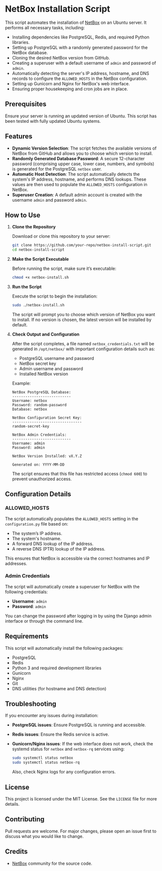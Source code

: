 
# NetBox Installation Script

This script automates the installation of [NetBox](https://github.com/netbox-community/netbox) on an Ubuntu server. It performs all necessary tasks, including:

- Installing dependencies like PostgreSQL, Redis, and required Python libraries.
- Setting up PostgreSQL with a randomly generated password for the NetBox database.
- Cloning the desired NetBox version from GitHub.
- Creating a superuser with a default username of `admin` and password of `admin`.
- Automatically detecting the server's IP address, hostname, and DNS records to configure the `ALLOWED_HOSTS` in the NetBox configuration.
- Setting up Gunicorn and Nginx for NetBox's web interface.
- Ensuring proper housekeeping and cron jobs are in place.

## Prerequisites

Ensure your server is running an updated version of Ubuntu. This script has been tested with fully updated Ubuntu systems.

## Features

- **Dynamic Version Selection**: The script fetches the available versions of NetBox from GitHub and allows you to choose which version to install.
- **Randomly Generated Database Password**: A secure 12-character password (comprising upper case, lower case, numbers, and symbols) is generated for the PostgreSQL `netbox` user.
- **Automatic Host Detection**: The script automatically detects the system's IP address, hostname, and performs DNS lookups. These values are then used to populate the `ALLOWED_HOSTS` configuration in NetBox.
- **Superuser Creation**: A default admin account is created with the username `admin` and password `admin`.

## How to Use

1. **Clone the Repository**

   Download or clone this repository to your server:

   ```bash
   git clone https://github.com/your-repo/netbox-install-script.git
   cd netbox-install-script
   ```

2. **Make the Script Executable**

   Before running the script, make sure it’s executable:

   ```bash
   chmod +x netbox-install.sh
   ```

3. **Run the Script**

   Execute the script to begin the installation:

   ```bash
   sudo ./netbox-install.sh
   ```

   The script will prompt you to choose which version of NetBox you want to install. If no version is chosen, the latest version will be installed by default.

4. **Check Output and Configuration**

   After the script completes, a file named `netbox_credentials.txt` will be generated in `/opt/netbox/` with important configuration details such as:

   - PostgreSQL username and password
   - NetBox secret key
   - Admin username and password
   - Installed NetBox version

   Example:

   ```
   NetBox PostgreSQL Database:
   ---------------------------
   Username: netbox
   Password: random-password
   Database: netbox

   NetBox Configuration Secret Key:
   --------------------------------
   random-secret-key

   NetBox Admin Credentials:
   ---------------------------
   Username: admin
   Password: admin

   NetBox Version Installed: vX.Y.Z

   Generated on: YYYY-MM-DD
   ```

   The script ensures that this file has restricted access (`chmod 600`) to prevent unauthorized access.

## Configuration Details

### ALLOWED_HOSTS

The script automatically populates the `ALLOWED_HOSTS` setting in the `configuration.py` file based on:

- The system’s IP address.
- The system's hostname.
- A forward DNS lookup of the IP address.
- A reverse DNS (PTR) lookup of the IP address.

This ensures that NetBox is accessible via the correct hostnames and IP addresses.

### Admin Credentials

The script will automatically create a superuser for NetBox with the following credentials:

- **Username**: `admin`
- **Password**: `admin`

You can change the password after logging in by using the Django admin interface or through the command line.

## Requirements

This script will automatically install the following packages:

- PostgreSQL
- Redis
- Python 3 and required development libraries
- Gunicorn
- Nginx
- Git
- DNS utilities (for hostname and DNS detection)

## Troubleshooting

If you encounter any issues during installation:

- **PostgreSQL issues**: Ensure PostgreSQL is running and accessible.
- **Redis issues**: Ensure the Redis service is active.
- **Gunicorn/Nginx issues**: If the web interface does not work, check the systemd status for `netbox` and `netbox-rq` services using:

  ```bash
  sudo systemctl status netbox
  sudo systemctl status netbox-rq
  ```

  Also, check Nginx logs for any configuration errors.

## License

This project is licensed under the MIT License. See the `LICENSE` file for more details.

## Contributing

Pull requests are welcome. For major changes, please open an issue first to discuss what you would like to change.

## Credits

- [NetBox](https://github.com/netbox-community/netbox) community for the source code.
